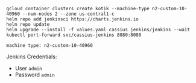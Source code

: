```
gcloud container clusters create kotik --machine-type n2-custom-10-40960 --num-nodes 2 --zone us-central1-c
helm repo add jenkinsci https://charts.jenkins.io
helm repo update
helm upgrade --install -f values.yaml cassius jenkins/jenkins --wait
kubectl port-forward svc/cassius-jenkins 8080:8080
```

`machine type: n2-custom-10-40960`

Jenkins Credentials:
- User `admin`
- Password `admin`
